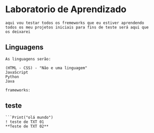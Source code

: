# Laboratorio de Aprendizado
    
    aqui vou testar todos os fremeworks que eu estiver aprendendo
    todos os meu projetos iniciais para fins de teste será aqui que
    os deixarei

## Linguagens

    As linguagens serão:
    
    (HTML - CSS) - "Não e uma linguagem"
    JavaScript
    Python
    Java

    frameworks:

## teste 
    ```Print("olá mundo")
    ! teste de TXT 01
    **Teste de TXT 02**

